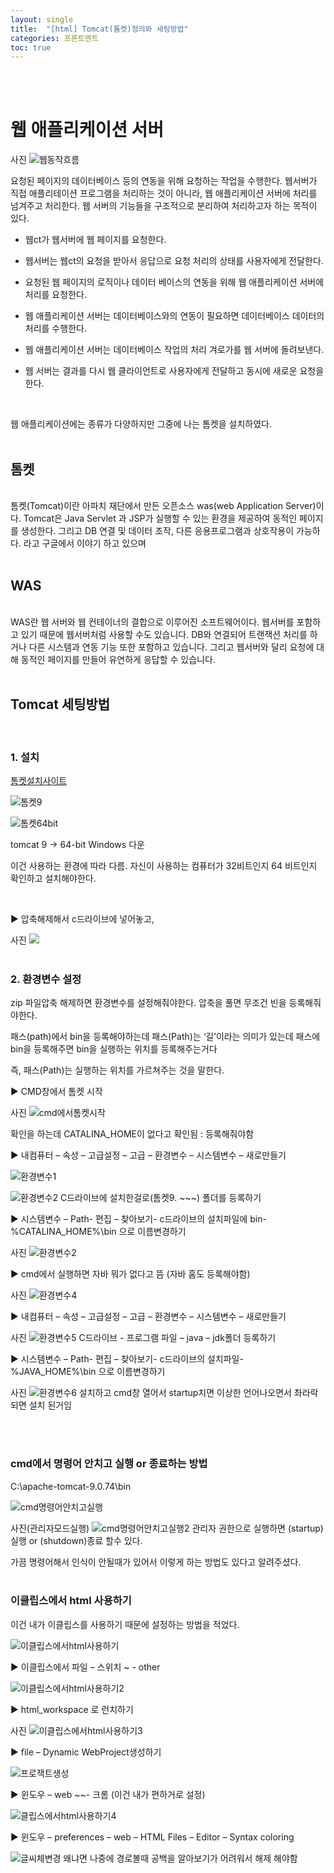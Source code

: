 ```yaml
---
layout: single
title:  "[html] Tomcat(톰켓)정의와 세팅방법"
categories: 프론트엔트
toc: true
---
```


<br/><br/>

# 웹 애플리케이션 서버 #

사진
![웹동작흐름](https:/images/2023-04-23-tomcatSet.md/웹동작흐름.jpg)

요청된 페이지의 데이터베이스 등의 연동을 위해 요청하는 작업을 수행한다.
웹서버가 직접 애플리테이션 프로그램을 처리하는 것이 아니라, 웹 애플리케이션 서버에 처리를 넘겨주고 처리한다. 웹 서버의 기능들을 구조적으로 분리하여 처리하고자 하는 목적이 있다.
<br/>

- 웹ct가 웹서버에 웹 페이지를 요청한다.

- 웹서버는 웹ct의 요청을 받아서 응답으로 요청 처리의 상태를 사용자에게 전달한다.

- 요청된 웹 페이지의 로직이나 데이터 베이스의 연동을 위해 웹 애플리케이션 서버에 처리를 요청한다.

- 웹 애플리케이션 서버는 데이터베이스와의 연동이 필요하면 데이터베이스 데이터의 처리를 수행한다.

- 웹 애플리케이션 서버는 데이터베이스 작업의 처리 겨로가를 웹 서버에 돌려보낸다.

- 웹 서버는 결과를 다시 웹 클라이언트로 사용자에게 전달하고 동시에 새로운 요청을 한다.
<br/>

웹 애플리케이션에는 종류가 다양하지만 그중에 나는 톰켓을 설치하였다. 
<br/><br/>

## 톰켓 ##
<br/>
톰켓(Tomcat)이란 아파치 재단에서 만든 오픈소스 was(web Application Server)이다. Tomcat은 Java Servlet 과 JSP가 실행할 수 있는 환경을 제공하여 동적인 페이지를 생성한다. 그리고 DB 연결 및 데이터 조작, 다른 응용프로그램과 상호작용이 가능하다. 라고 구글에서 이야기 하고 있으며 
<br/><br/>

## WAS ##
<br/>
WAS란 웹 서버와 웹 컨테이너의 결합으로 이루어진 소프트웨어이다. 웹서버를 포함하고 있기 때문에 웹서버처럼 사용할 수도 있습니다. DB와 연결되어 트랜잭션 처리를 하거나 다른 시스템과 연동 기능 또한 포함하고 있습니다. 그리고 웹서버와 달리 요청에 대해 동적인 페이지를 만들어 유연하게 응답할 수 있습니다.
<br/><br/>

## Tomcat 세팅방법 ##
<br/>

### 1. 설치 ###
[톰켓설치사이트](https://tomcat.apache.org/download-80.cgi
)

![톰켓9](https:/images/2023-04-23-tomcatSet.md/톰켓9.jpg)

![톰켓64bit](https:/images/2023-04-23-tomcatSet.md/톰켓64bit.jpg)

tomcat 9 -> 64-bit Windows 다운

이건 사용하는 환경에 따라 다름. 자신이 사용하는 컴퓨터가 32비트인지 64 비트인지 확인하고 설치해야한다.

<br/>

▶ 압축해제해서 c드라이브에 넣어놓고,	

사진
![](https:/)
<br/><br/>

### 2. 환경변수 설정 ###

zip 파일압축 해제하면 환경변수를 설정해줘야한다. 압축을 풀면 무조건 빈을 등록해줘야한다.

패스(path)에서 bin을 등록해야하는데
패스(Path)는 ‘길’이라는 의미가 있는데 패스에 bin을 등록해주면 bin을 실행하는 위치를 등록해주는거다

즉,  패스(Path)는 실행하는 위치를 가르쳐주는 것을 말한다.
<br/>

▶ CMD창에서 톰켓 시작

사진
![cmd에서톰켓시작](https:/images/2023-04-23-tomcatSet.md/CMD에서톰켓시작.jpg)

확인을 하는데 CATALINA_HOME이 없다고 확인됨 : 등록해줘야함
<br/>

▶ 내컴퓨터 – 속성 – 고급설정 – 고급 – 환경변수 – 시스템변수 – 새로만들기 

![환경변수1](https:/images/2023-04-23-tomcatSet.md/환경변수1.jpg)


![환경변수2](https:/images/2023-04-23-tomcatSet.md/환경변수2.jpg)
C드라이브에 설치한걸로(톰켓9. ~~~) 폴더를 등록하기
<br/>

▶ 시스템변수 – Path- 편집 – 찾아보기- c드라이브의 설치파일에 bin- %CATALINA_HOME%\bin 으로 이름변경하기

사진
![환경변수2](https:/images/2023-04-23-tomcatSet.md/환경변수3.jpg)
<br/>

▶ cmd에서 실행하면 자바 뭐가 없다고 뜸 (자바 홈도 등록해야함)

사진
![환경변수4](https:/images/2023-04-23-tomcatSet.md/환경변수4.jpg)
<br/>

▶ 내컴퓨터 – 속성 – 고급설정 – 고급 – 환경변수 – 시스템변수 – 새로만들기 

사진
![환경변수5](https:/images/2023-04-23-tomcatSet.md/환경변수5.jpg)
C드라이브 - 프로그램 파일 – java – jdk폴더 등록하기
<br/>

▶ 시스템변수 – Path- 편집 – 찾아보기- c드라이브의 설치파일- %JAVA_HOME%\bin 으로 이름변경하기

사진
![환경변수6](https:/images/2023-04-23-tomcatSet.md/환경변수6.jpg)
설치하고 cmd창 열어서 startup치면 이상한 언어나오면서 촤라락 되면 설치 된거임

<br/><br/>

### cmd에서 명령어 안치고 실행 or 종료하는 방법 ###

 C:\apache-tomcat-9.0.74\bin

 ![cmd명령어안치고실행](https:/images/2023-04-23-tomcatSet.md/cmd명령어안치고실행.jpg)

 사진(관리자모드실행)
 ![cmd명령어안치고실행2](https:/images/2023-04-23-tomcatSet.md/cmd명령어안치고실행2.jpg)
 관리자 권한으로 실행하면 (startup)실행  or  (shutdown)종료 할수 있다.

 가끔 명령어해서 인식이 안될때가 있어서 이렇게 하는 방법도 있다고 알려주셨다. 
<br/><br/>

 ### 이클립스에서 html 사용하기 ###

이건 내가 이클립스를 사용하기 때문에 설정하는 방법을 적었다.

![이클립스에서html사용하기](https:/images/2023-04-23-tomcatSet.md/이클립스에서html사용하기.jpg)
<br/>

▶ 이클립스에서 파일 – 스위치 ~ - other   

![이클립스에서html사용하기2](https:/images/2023-04-23-tomcatSet.md/이클립스에서html사용하기2.jpg)
 <br/>

▶ html_workspace 로 런치하기

 사진
 ![이클립스에서html사용하기3](https:/images/2023-04-23-tomcatSet.md/이클립스에서html사용하기3.jpg)
 <br/>

 ▶ file – Dynamic WebProject생성하기

  ![프로잭트생성](https:/images/2023-04-23-tomcatSet.md/프로잭트생성.jpg)
 <br/>

 ▶ 윈도우 – web ~~- 크롬 (이건 내가 편하거로 설정) 
 
 ![클립스에서html사용하기4](https:/images/2023-04-23-tomcatSet.md/이클립스에서html사용하기4.jpg)
 <br/>

▶ 윈도우 – preferences – web – HTML Files – Editor – Syntax coloring

 ![글씨체변경](https:/images/2023-04-23-tomcatSet.md/글씨체변경.jpg)
 왜냐면 나중에 경로볼때 공백을 알아보기가 어려워서 해제 해야함